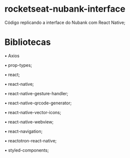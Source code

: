 # rocketseat-nubank-interface
Código replicando a interface do Nubank com React Native;
# Bibliotecas
•	Axios

•	prop-types;

•	react;

•	react-native;

•	react-native-gesture-handler;

•	react-native-qrcode-generator;

•	react-native-vector-icons;

•	react-native-webview;

•	react-navigation;

•	reactotron-react-native;

•	styled-components;

